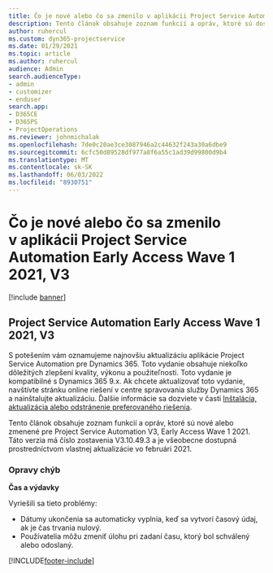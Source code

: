 ```yaml
---
title: Čo je nové alebo čo sa zmenilo v aplikácii Project Service Automation Early Access Wave 1 2021, V3
description: Tento článok obsahuje zoznam funkcií a opráv, ktoré sú dostupné v aktualizácii Project Service Automation Early Access Wave 1 2021, V3.
author: ruhercul
ms.custom: dyn365-projectservice
ms.date: 01/29/2021
ms.topic: article
ms.author: ruhercul
audience: Admin
search.audienceType:
- admin
- customizer
- enduser
search.app:
- D365CE
- D365PS
- ProjectOperations
ms.reviewer: johnmichalak
ms.openlocfilehash: 7de0c20ae3ce3087946a2c44632f243a30a6dbe9
ms.sourcegitcommit: 6cfc50d89528df977a8f6a55c1ad39d99800d9b4
ms.translationtype: MT
ms.contentlocale: sk-SK
ms.lasthandoff: 06/03/2022
ms.locfileid: "8930751"
---
```

# <a name="whats-new-or-changed-in-project-service-automation-early-access-wave-1-2021-v3"></a>Čo je nové alebo čo sa zmenilo v aplikácii Project Service Automation Early Access Wave 1 2021, V3

[!include [banner](../includes/psa-now-project-operations.md)]

## <a name="project-service-automation-early-access-wave-1-2021-v3"></a>Project Service Automation Early Access Wave 1 2021, V3

S potešením vám oznamujeme najnovšiu aktualizáciu aplikácie Project Service Automation pre Dynamics 365. Toto vydanie obsahuje niekoľko dôležitých zlepšení kvality, výkonu a použiteľnosti. Toto vydanie je kompatibilné s Dynamics 365 9.x. Ak chcete aktualizovať toto vydanie, navštívte stránku online riešení v centre spravovania služby Dynamics 365 a nainštalujte aktualizáciu. Ďalšie informácie sa dozviete v časti [Inštalácia, aktualizácia alebo odstránenie preferovaného riešenia](/power-platform/admin/install-remove-preferred-solution).

Tento článok obsahuje zoznam funkcií a opráv, ktoré sú nové alebo zmenené pre Project Service Automation V3, Early Access Wave 1 2021. Táto verzia má číslo zostavenia V3.10.49.3 a je všeobecne dostupná prostredníctvom vlastnej aktualizácie vo februári 2021.


### <a name="bug-fixes"></a>Opravy chýb

**Čas a výdavky**

Vyriešili sa tieto problémy:

- Dátumy ukončenia sa automaticky vyplnia, keď sa vytvorí časový údaj, ak je čas trvania nulový.
- Používatelia môžu zmeniť úlohu pri zadaní času, ktorý bol schválený alebo odoslaný.


[!INCLUDE[footer-include](../includes/footer-banner.md)]
